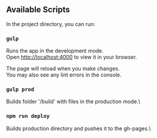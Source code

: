 ## Available Scripts

In the project directory, you can run:

### `gulp`

Runs the app in the development mode.\
Open [http://localhost:4000](http://localhost:4000) to view it in your browser.

The page will reload when you make changes.\
You may also see any lint errors in the console.

### `gulp prod`

Builds folder '/build' with files in the production mode.\

### `npm run deploy`

Builds production directory and pushes it to the gh-pages.\
